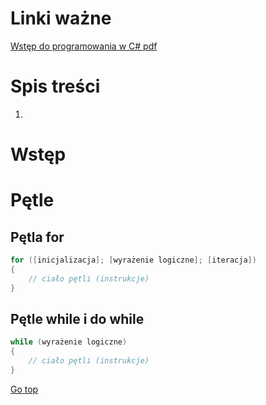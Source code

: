 # Linki ważne
[Wstęp do programowania w C# pdf](http://c-sharp.ue.katowice.pl/ksiazka/c_sharp_wer2_0.pdf)

# Spis treści 
1. 

# Wstęp

# Pętle

## Pętla for

```C#
for ([inicjalizacja]; [wyrażenie logiczne]; [iteracja])
{
    // ciało pętli (instrukcje)
}
```

## Pętle while i do while
```C#
while (wyrażenie logiczne)
{
    // ciało pętli (instrukcje)
}
```



[Go top](#spis-treści)